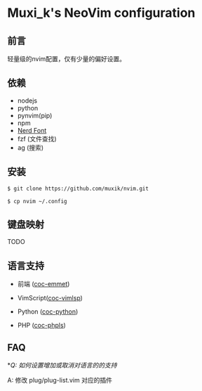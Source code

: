 # Muxi\_k's NeoVim configuration


## 前言

轻量级的nvim配置，仅有少量的偏好设置。




## 依赖 

- nodejs 
- python 
- pynvim(pip)
- npm
- [Nerd Font](https://www.nerdfonts.com/)
- fzf (文件查找)
- ag  (搜索)

## 安装


```bash
$ git clone https://github.com/muxik/nvim.git
```

```
$ cp nvim ~/.config 
```

## 键盘映射

TODO

## 语言支持

- 前端 ([coc-emmet](https://github.com/neoclide/coc-emmet))

- VimScript([coc-vimlsp](https://github.com/iamcco/coc-vimlsp))

- Python ([coc-python](https://github.com/neoclide/coc-python))

- PHP ([coc-phpls](https://github.com/marlonfan/coc-phpls))


## FAQ

**Q: 如何设置增加或取消对语言的的支持* 

A: 修改 plug/plug-list.vim 对应的插件



